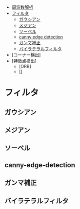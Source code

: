 <!--
 FileName:      readme
 Author:        8ucchiman
 CreatedDate:   2023-10-10 19:07:51
 LastModified:  2023-01-25 10:56:12 +0900
 Reference:     https://qiita.com/Qiita/items/c686397e4a0f4f11683d
 Description:   ---
-->


- [周波数解析](#周波数解析)
- [フィルタ](#フィルタ)
    - [ガウシアン](#ガウシアン)
    - [メジアン](#メジアン)
    - [ソーベル](#ソーベル)
    - [canny edge detection](#canny-edge-detection)
    - [ガンマ補正](#ガンマ補正)
    - [バイラテラルフィルタ](#バイラテラルフィルタ)
- [コーナー検出]
- [特徴点検出]
    - [ORB]
    - []

# フィルタ

## ガウシアン
## メジアン
## ソーベル
## canny-edge-detection
## ガンマ補正
## バイラテラルフィルタ
